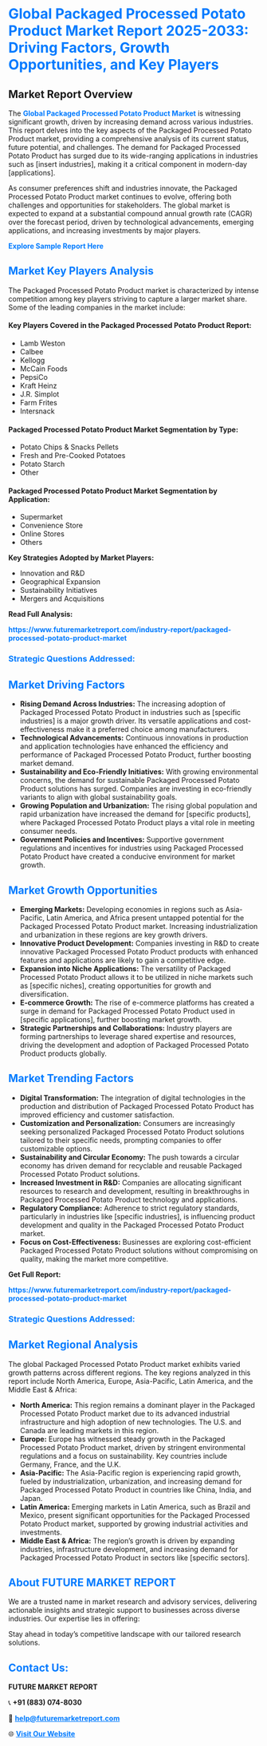 <h1 style="color: #007BFF;">Global Packaged Processed Potato Product Market Report 2025-2033: Driving Factors, Growth Opportunities, and Key Players</h1>

<section id="overview">
<h2>Market Report Overview</h2>
<p>The <a href="https://www.futuremarketreport.com/industry-report/packaged-processed-potato-product-market" style="color: #007BFF; text-decoration: none;"><strong>Global Packaged Processed Potato Product Market</strong></a> is witnessing significant growth, driven by increasing demand across various industries. This report delves into the key aspects of the Packaged Processed Potato Product market, providing a comprehensive analysis of its current status, future potential, and challenges. The demand for Packaged Processed Potato Product has surged due to its wide-ranging applications in industries such as [insert industries], making it a critical component in modern-day [applications].</p>
<p>As consumer preferences shift and industries innovate, the Packaged Processed Potato Product market continues to evolve, offering both challenges and opportunities for stakeholders. The global market is expected to expand at a substantial compound annual growth rate (CAGR) over the forecast period, driven by technological advancements, emerging applications, and increasing investments by major players.</p>
</section>

<section id="overview">
<p><a href="https://www.futuremarketreport.com/request-sample/reportId=62293" style="color: #007BFF; text-decoration: none;"><strong>Explore Sample Report Here</strong></a></p>
</section>

<section id="key-players">
<h2 style="color: #007BFF;">Market Key Players Analysis</h2>
<p>The Packaged Processed Potato Product market is characterized by intense competition among key players striving to capture a larger market share. Some of the leading companies in the market include:</p>
<h4>Key Players Covered in the Packaged Processed Potato Product Report:</h4>
<ul><li>Lamb Weston</li><li>Calbee</li><li>Kellogg</li><li>McCain Foods</li><li>PepsiCo</li><li>Kraft Heinz</li><li>J.R. Simplot</li><li>Farm Frites</li><li>Intersnack</li></ul>
<h4>Packaged Processed Potato Product Market Segmentation by Type:</h4>
<ul><li>Potato Chips &amp; Snacks Pellets</li><li>Fresh and Pre-Cooked Potatoes</li><li>Potato Starch</li><li>Other</li></ul>

<h4>Packaged Processed Potato Product Market Segmentation by Application:</h4>
<ul><li>Supermarket</li><li>Convenience Store</li><li>Online Stores</li><li>Others</li></ul>
<p><strong>Key Strategies Adopted by Market Players:</strong></p>
<ul>
<li>Innovation and R&D</li>
<li>Geographical Expansion</li>
<li>Sustainability Initiatives</li>
<li>Mergers and Acquisitions</li>
</ul>
</section>

<section>
<p><strong>Read Full Analysis: </strong></p><a href="https://www.futuremarketreport.com/industry-report/packaged-processed-potato-product-market" style="color: #007BFF; text-decoration: none;"><strong>https://www.futuremarketreport.com/industry-report/packaged-processed-potato-product-market</strong></a>
<h3 style="color: #007BFF;">Strategic Questions Addressed:</h3>
</section>

<section id="driving-factors">
<h2 style="color: #007BFF;">Market Driving Factors</h2>
<ul>
<li><strong>Rising Demand Across Industries:</strong> The increasing adoption of Packaged Processed Potato Product in industries such as [specific industries] is a major growth driver. Its versatile applications and cost-effectiveness make it a preferred choice among manufacturers.</li>
<li><strong>Technological Advancements:</strong> Continuous innovations in production and application technologies have enhanced the efficiency and performance of Packaged Processed Potato Product, further boosting market demand.</li>
<li><strong>Sustainability and Eco-Friendly Initiatives:</strong> With growing environmental concerns, the demand for sustainable Packaged Processed Potato Product solutions has surged. Companies are investing in eco-friendly variants to align with global sustainability goals.</li>
<li><strong>Growing Population and Urbanization:</strong> The rising global population and rapid urbanization have increased the demand for [specific products], where Packaged Processed Potato Product plays a vital role in meeting consumer needs.</li>
<li><strong>Government Policies and Incentives:</strong> Supportive government regulations and incentives for industries using Packaged Processed Potato Product have created a conducive environment for market growth.</li>
</ul>
</section>

<section id="growth-opportunities">
<h2 style="color: #007BFF;">Market Growth Opportunities</h2>
<ul>
<li><strong>Emerging Markets:</strong> Developing economies in regions such as Asia-Pacific, Latin America, and Africa present untapped potential for the Packaged Processed Potato Product market. Increasing industrialization and urbanization in these regions are key growth drivers.</li>
<li><strong>Innovative Product Development:</strong> Companies investing in R&D to create innovative Packaged Processed Potato Product products with enhanced features and applications are likely to gain a competitive edge.</li>
<li><strong>Expansion into Niche Applications:</strong> The versatility of Packaged Processed Potato Product allows it to be utilized in niche markets such as [specific niches], creating opportunities for growth and diversification.</li>
<li><strong>E-commerce Growth:</strong> The rise of e-commerce platforms has created a surge in demand for Packaged Processed Potato Product used in [specific applications], further boosting market growth.</li>
<li><strong>Strategic Partnerships and Collaborations:</strong> Industry players are forming partnerships to leverage shared expertise and resources, driving the development and adoption of Packaged Processed Potato Product products globally.</li>
</ul>
</section>

<section id="trending-factors">
<h2 style="color: #007BFF;">Market Trending Factors</h2>
<ul>
<li><strong>Digital Transformation:</strong> The integration of digital technologies in the production and distribution of Packaged Processed Potato Product has improved efficiency and customer satisfaction.</li>
<li><strong>Customization and Personalization:</strong> Consumers are increasingly seeking personalized Packaged Processed Potato Product solutions tailored to their specific needs, prompting companies to offer customizable options.</li>
<li><strong>Sustainability and Circular Economy:</strong> The push towards a circular economy has driven demand for recyclable and reusable Packaged Processed Potato Product solutions.</li>
<li><strong>Increased Investment in R&D:</strong> Companies are allocating significant resources to research and development, resulting in breakthroughs in Packaged Processed Potato Product technology and applications.</li>
<li><strong>Regulatory Compliance:</strong> Adherence to strict regulatory standards, particularly in industries like [specific industries], is influencing product development and quality in the Packaged Processed Potato Product market.</li>
<li><strong>Focus on Cost-Effectiveness:</strong> Businesses are exploring cost-efficient Packaged Processed Potato Product solutions without compromising on quality, making the market more competitive.</li>
</ul>
</section>

<section>
<p><strong>Get Full Report: </strong></p><a href="https://www.futuremarketreport.com/industry-report/packaged-processed-potato-product-market" style="color: #007BFF; text-decoration: none;"><strong>https://www.futuremarketreport.com/industry-report/packaged-processed-potato-product-market</strong></a>
<h3 style="color: #007BFF;">Strategic Questions Addressed:</h3>
</section>


<section id="regional-analysis">
<h2 style="color: #007BFF;">Market Regional Analysis</h2>
<p>The global Packaged Processed Potato Product market exhibits varied growth patterns across different regions. The key regions analyzed in this report include North America, Europe, Asia-Pacific, Latin America, and the Middle East & Africa:</p>
<ul>
<li><strong>North America:</strong> This region remains a dominant player in the Packaged Processed Potato Product market due to its advanced industrial infrastructure and high adoption of new technologies. The U.S. and Canada are leading markets in this region.</li>
<li><strong>Europe:</strong> Europe has witnessed steady growth in the Packaged Processed Potato Product market, driven by stringent environmental regulations and a focus on sustainability. Key countries include Germany, France, and the U.K.</li>
<li><strong>Asia-Pacific:</strong> The Asia-Pacific region is experiencing rapid growth, fueled by industrialization, urbanization, and increasing demand for Packaged Processed Potato Product in countries like China, India, and Japan.</li>
<li><strong>Latin America:</strong> Emerging markets in Latin America, such as Brazil and Mexico, present significant opportunities for the Packaged Processed Potato Product market, supported by growing industrial activities and investments.</li>
<li><strong>Middle East & Africa:</strong> The region’s growth is driven by expanding industries, infrastructure development, and increasing demand for Packaged Processed Potato Product in sectors like [specific sectors].</li>
</ul>
</section>

<footer>
<h2 style="color: #007BFF;">About FUTURE MARKET REPORT</h2>
<p>We are a trusted name in market research and advisory services, delivering actionable insights and strategic support to businesses across diverse industries. Our expertise lies in offering:</p>

<p>Stay ahead in today’s competitive landscape with our tailored research solutions.</p>

<h2 style="color: #007BFF;">Contact Us:</h2>
<p><strong>FUTURE MARKET REPORT</strong></p>
<p>📞 <strong>+91 (883) 074-8030</strong></p>
<p>📧 <strong><a href="mailto:help@futuremarketreport.com" style="color: #007BFF;">help@futuremarketreport.com</a></strong></p>
<p>🌐 <strong><a href="https://www.futuremarketreport.com/" style="color: #007BFF;">Visit Our Website</a></strong></p>
</footer>